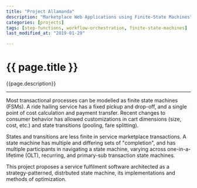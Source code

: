 ```yaml
---
title: "Project Allamanda"
description: "Marketplace Web Applications using Finite-State Machines"
categories: [projects]
tags: [step-functions, workflow-orchestration, finite-state-machines]
last_modified_at: "2019-01-29"

---
```


# {{ page.title }} 

{{page.description}}

---

Most transactional processes can be modelled as finite state machines (FSMs). A ride hailing service has a fixed pickup and drop-off, and a single point of cost calculation and payment transfer. Recent changes to consumer behavior has allowed customizations in cart dimensions (size, cost, etc.) and state transitions (pooling, fare splitting). 

States and transitions are less finite in service marketplace transactions. A state machine has multiple and differing sets of "completion", and has multiple participants in navigating a state machine, varying across one-in-a-lifetime (OLT), recurring, and primary-sub transaction state machines.

This project proposes a service fulfilment software architected as a strategy-patterned, distrbuted state machine, its implementations and methods of optimization.
